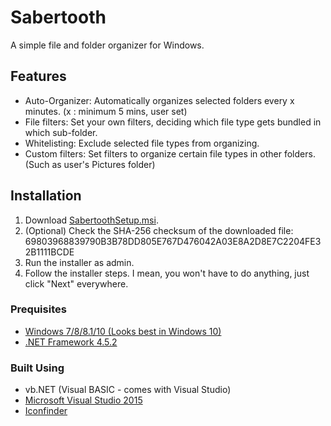 # Sabertooth
A simple file and folder organizer for Windows.

## Features
* Auto-Organizer: Automatically organizes selected folders every x minutes. (x : minimum 5 mins, user set)
* File filters: Set your own filters, deciding which file type gets bundled in which sub-folder.
* Whitelisting: Exclude selected file types from organizing.
* Custom filters: Set filters to organize certain file types in other folders. (Such as user's Pictures folder)

## Installation

1. Download [SabertoothSetup.msi](https://github.com/recoskyler/Sabertooth/blob/master/SabertoothSetup.msi).
2. (Optional) Check the SHA-256 checksum of the downloaded file: 69803968839790B3B78DD805E767D476042A03E8A2D8E7C2204FE32B1111BCDE
3. Run the installer as admin.
4. Follow the installer steps. I mean, you won't have to do anything, just click "Next" everywhere.

### Prequisites
* [Windows 7/8/8.1/10 (Looks best in Windows 10)](https://www.microsoft.com/en-us/windows)
* [.NET Framework 4.5.2](https://www.microsoft.com/en-us/download/details.aspx?id=42642)

### Built Using
* vb.NET (Visual BASIC - comes with Visual Studio)
* [Microsoft Visual Studio 2015](https://visualstudio.microsoft.com/vs/)
* [Iconfinder](https://www.iconfinder.com/)
